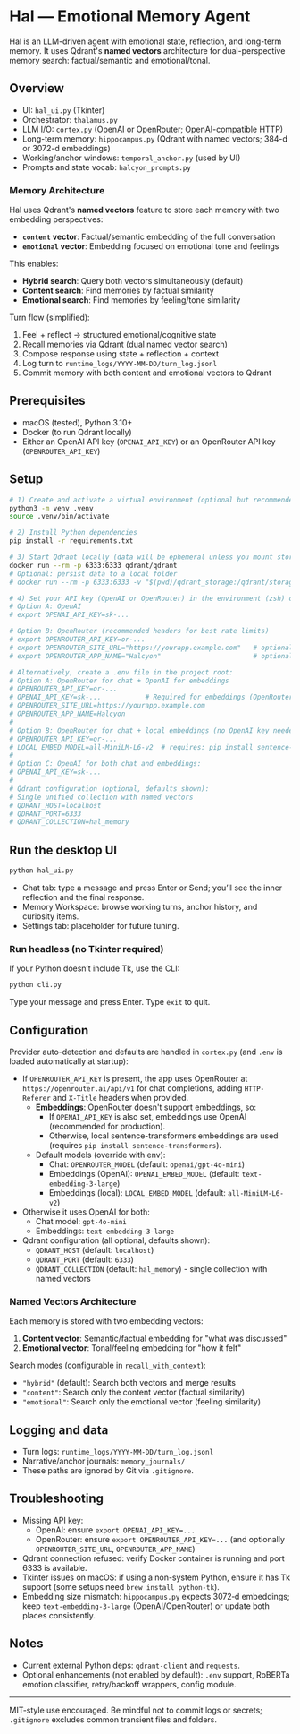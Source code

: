 # Hal — Emotional Memory Agent

Hal is an LLM-driven agent with emotional state, reflection, and long-term memory. It uses Qdrant's **named vectors** architecture for dual-perspective memory search: factual/semantic and emotional/tonal.

## Overview

- UI: `hal_ui.py` (Tkinter)
- Orchestrator: `thalamus.py`
- LLM I/O: `cortex.py` (OpenAI or OpenRouter; OpenAI-compatible HTTP)
- Long-term memory: `hippocampus.py` (Qdrant with named vectors; 384-d or 3072-d embeddings)
- Working/anchor windows: `temporal_anchor.py` (used by UI)
- Prompts and state vocab: `halcyon_prompts.py`

### Memory Architecture

Hal uses Qdrant's **named vectors** feature to store each memory with two embedding perspectives:
- **`content` vector**: Factual/semantic embedding of the full conversation
- **`emotional` vector**: Embedding focused on emotional tone and feelings

This enables:
- **Hybrid search**: Query both vectors simultaneously (default)
- **Content search**: Find memories by factual similarity
- **Emotional search**: Find memories by feeling/tone similarity

Turn flow (simplified):
1) Feel + reflect → structured emotional/cognitive state
2) Recall memories via Qdrant (dual named vector search)
3) Compose response using state + reflection + context
4) Log turn to `runtime_logs/YYYY-MM-DD/turn_log.jsonl`
5) Commit memory with both content and emotional vectors to Qdrant

## Prerequisites

- macOS (tested), Python 3.10+
- Docker (to run Qdrant locally)
- Either an OpenAI API key (`OPENAI_API_KEY`) or an OpenRouter API key (`OPENROUTER_API_KEY`)

## Setup

```zsh
# 1) Create and activate a virtual environment (optional but recommended)
python3 -m venv .venv
source .venv/bin/activate

# 2) Install Python dependencies
pip install -r requirements.txt

# 3) Start Qdrant locally (data will be ephemeral unless you mount storage)
docker run --rm -p 6333:6333 qdrant/qdrant
# Optional: persist data to a local folder
# docker run --rm -p 6333:6333 -v "$(pwd)/qdrant_storage:/qdrant/storage" qdrant/qdrant

# 4) Set your API key (OpenAI or OpenRouter) in the environment (zsh) or via a .env file
# Option A: OpenAI
# export OPENAI_API_KEY=sk-...

# Option B: OpenRouter (recommended headers for best rate limits)
# export OPENROUTER_API_KEY=or-...
# export OPENROUTER_SITE_URL="https://yourapp.example.com"   # optional, helps OpenRouter attribute traffic
# export OPENROUTER_APP_NAME="Halcyon"                       # optional, app title shown in OpenRouter

# Alternatively, create a .env file in the project root:
# Option A: OpenRouter for chat + OpenAI for embeddings
# OPENROUTER_API_KEY=or-...
# OPENAI_API_KEY=sk-...           # Required for embeddings (OpenRouter doesn't support embeddings)
# OPENROUTER_SITE_URL=https://yourapp.example.com
# OPENROUTER_APP_NAME=Halcyon
#
# Option B: OpenRouter for chat + local embeddings (no OpenAI key needed)
# OPENROUTER_API_KEY=or-...
# LOCAL_EMBED_MODEL=all-MiniLM-L6-v2  # requires: pip install sentence-transformers
#
# Option C: OpenAI for both chat and embeddings:
# OPENAI_API_KEY=sk-...
#
# Qdrant configuration (optional, defaults shown):
# Single unified collection with named vectors
# QDRANT_HOST=localhost
# QDRANT_PORT=6333
# QDRANT_COLLECTION=hal_memory
```

## Run the desktop UI

```zsh
python hal_ui.py
```

- Chat tab: type a message and press Enter or Send; you’ll see the inner reflection and the final response.
- Memory Workspace: browse working turns, anchor history, and curiosity items.
- Settings tab: placeholder for future tuning.

### Run headless (no Tkinter required)

If your Python doesn’t include Tk, use the CLI:

```zsh
python cli.py
```

Type your message and press Enter. Type `exit` to quit.

## Configuration

Provider auto-detection and defaults are handled in `cortex.py` (and `.env` is loaded automatically at startup):
- If `OPENROUTER_API_KEY` is present, the app uses OpenRouter at `https://openrouter.ai/api/v1` for chat completions, adding `HTTP-Referer` and `X-Title` headers when provided.
  - **Embeddings**: OpenRouter doesn't support embeddings, so:
    - If `OPENAI_API_KEY` is also set, embeddings use OpenAI (recommended for production).
    - Otherwise, local sentence-transformers embeddings are used (requires `pip install sentence-transformers`).
  - Default models (override with env):
    - Chat: `OPENROUTER_MODEL` (default: `openai/gpt-4o-mini`)
    - Embeddings (OpenAI): `OPENAI_EMBED_MODEL` (default: `text-embedding-3-large`)
    - Embeddings (local): `LOCAL_EMBED_MODEL` (default: `all-MiniLM-L6-v2`)
- Otherwise it uses OpenAI for both:
  - Chat model: `gpt-4o-mini`
  - Embeddings: `text-embedding-3-large`
- Qdrant configuration (all optional, defaults shown):
  - `QDRANT_HOST` (default: `localhost`)
  - `QDRANT_PORT` (default: `6333`)
  - `QDRANT_COLLECTION` (default: `hal_memory`) - single collection with named vectors

### Named Vectors Architecture

Each memory is stored with two embedding vectors:
1. **Content vector**: Semantic/factual embedding for "what was discussed"
2. **Emotional vector**: Tonal/feeling embedding for "how it felt"

Search modes (configurable in `recall_with_context`):
- `"hybrid"` (default): Search both vectors and merge results
- `"content"`: Search only the content vector (factual similarity)
- `"emotional"`: Search only the emotional vector (feeling similarity)

## Logging and data

- Turn logs: `runtime_logs/YYYY-MM-DD/turn_log.jsonl`
- Narrative/anchor journals: `memory_journals/`
- These paths are ignored by Git via `.gitignore`.

## Troubleshooting

- Missing API key:
  - OpenAI: ensure `export OPENAI_API_KEY=...`
  - OpenRouter: ensure `export OPENROUTER_API_KEY=...` (and optionally `OPENROUTER_SITE_URL`, `OPENROUTER_APP_NAME`)
- Qdrant connection refused: verify Docker container is running and port 6333 is available.
- Tkinter issues on macOS: if using a non-system Python, ensure it has Tk support (some setups need `brew install python-tk`).
- Embedding size mismatch: `hippocampus.py` expects 3072‑d embeddings; keep `text-embedding-3-large` (OpenAI/OpenRouter) or update both places consistently.

## Notes

- Current external Python deps: `qdrant-client` and `requests`.
- Optional enhancements (not enabled by default): `.env` support, RoBERTa emotion classifier, retry/backoff wrappers, config module.

---

MIT-style use encouraged. Be mindful not to commit logs or secrets; `.gitignore` excludes common transient files and folders.
